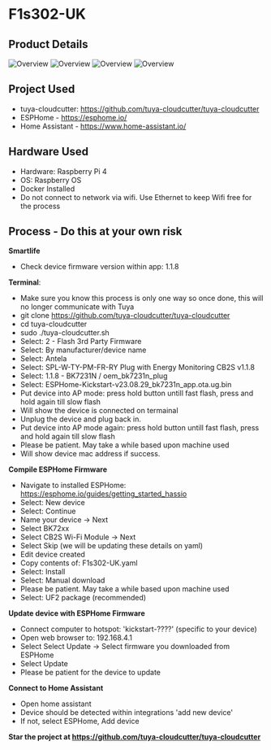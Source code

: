﻿# F1s302-UK
## Product Details
![Overview](https://github.com/chris173972/my-tuya-devices-conversion/blob/main/wifi_plugs/F1s302-UK/F1s302-UK_Details.jpg?raw=true)
![Overview](https://github.com/chris173972/my-tuya-devices-conversion/blob/main/wifi_plugs/F1s302-UK/F1s302-UK_Inside.jpg?raw=true)
![Overview](https://github.com/chris173972/my-tuya-devices-conversion/blob/main/wifi_plugs/F1s302-UK/F1s302-UK_Inside_Chip.jpg?raw=true)
![Overview](https://github.com/chris173972/my-tuya-devices-conversion/blob/main/wifi_plugs/F1s302-UK/F1s302-UK_Overall.jpg?raw=true)

## Project Used 
- tuya-cloudcutter: https://github.com/tuya-cloudcutter/tuya-cloudcutter
- ESPHome - https://esphome.io/
- Home Assistant -  https://www.home-assistant.io/

## Hardware Used
- Hardware: Raspberry Pi 4
- OS: Raspberry OS
- Docker Installed
- Do not connect to network via wifi. Use Ethernet to keep Wifi free for the process

## Process - Do this at your own risk
**Smartlife**
- Check device firmware version within app: 1.1.8
 
**Terminal**:
- Make sure you know this process is only one way so once done, this will no longer communicate with Tuya
- git clone https://github.com/tuya-cloudcutter/tuya-cloudcutter
- cd tuya-cloudcutter
- sudo ./tuya-cloudcutter.sh
- Select: 2 - Flash 3rd Party Firmware
- Select: By manufacturer/device name
- Select: Antela
- Select: SPL-W-TY-PM-FR-RY Plug with Energy Monitoring CB2S v1.1.8
- Select: 1.1.8 - BK7231N / oem_bk7231n_plug
- Select: ESPHome-Kickstart-v23.08.29_bk7231n_app.ota.ug.bin
- Put device into AP mode: press hold button untill fast flash, press and hold again till slow flash
- Will show the device is connected on termainal
- Unplug the device and plug back in.
- Put device into AP mode again: press hold button untill fast flash, press and hold again till slow flash
- Please be patient. May take a while based upon machine used
- Will show device mac address if success.

**Compile ESPHome Firmware**
- Navigate to installed ESPHome: https://esphome.io/guides/getting_started_hassio
- Select: New device
- Select: Continue
- Name your device -> Next
- Select BK72xx
- Select CB2S Wi-Fi Module -> Next
- Select Skip (we will be updating these details on yaml)
- Edit device created
- Copy contents of: F1s302-UK.yaml
- Select: Install
- Select: Manual download
- Please be patient. May take a while based upon machine used
- Select: UF2 package (recommended)

**Update device with ESPHome Firmware**
- Connect computer to hotspot: 'kickstart-????' (specific to your device)
- Open web browser to: 192.168.4.1
- Select Select Update -> Select firmware you downloaded from ESPHome
- Select Update
- Please be patient for the device to update

**Connect to Home Assistant**
- Open home assistant
- Device should be detected within integrations 'add new device'
- If not, select ESPHome, Add device

**Star the project at https://github.com/tuya-cloudcutter/tuya-cloudcutter**